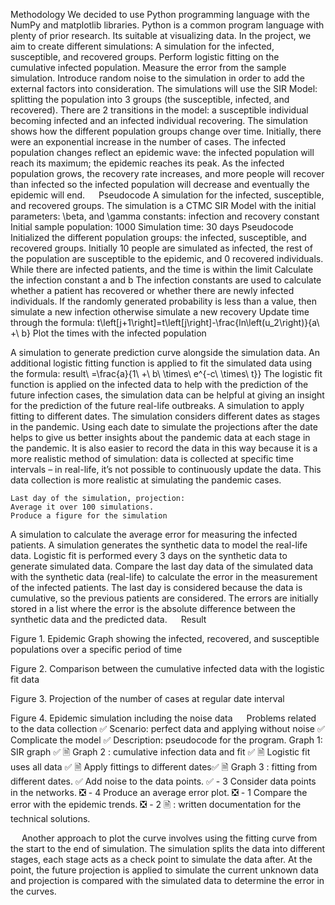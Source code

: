 Methodology
We decided to use Python programming language with the NumPy and matplotlib libraries. Python is a common program language with plenty of prior research. Its suitable at visualizing data.
In the project, we aim to create different simulations:
	A simulation for the infected, susceptible, and recovered groups.
	Perform logistic fitting on the cumulative infected population.
	Measure the error from the sample simulation.
	Introduce random noise to the simulation in order to add the external factors into consideration. 
The simulations will use the SIR Model: splitting the population into 3 groups (the susceptible, infected, and recovered). There are 2 transitions in the model: a susceptible individual becoming infected and an infected individual recovering. 
The simulation shows how the different population groups change over time. Initially, there were an exponential increase in the number of cases. The infected population changes reflect an epidemic wave: the infected population will reach its maximum; the epidemic reaches its peak. As the infected population grows, the recovery rate increases, and more people will recover than infected so the infected population will decrease and eventually the epidemic will end. 
 
Pseudocode
A simulation for the infected, susceptible, and recovered groups.
The simulation is a CTMC SIR Model with the initial parameters:
	\beta, and \gamma constants: infection and recovery constant
	Initial sample population: 1000
	Simulation time: 30 days
Pseudocode
	Initialized the different population groups: the infected, susceptible, and recovered groups. Initially 10 people are simulated as infected, the rest of the population are susceptible to the epidemic, and 0 recovered individuals.
	While there are infected patients, and the time is within the limit
	Calculate the infection constant a and b
	The infection constants are used to calculate whether a patient has recovered or whether there are newly infected individuals. 
	If the randomly generated probability is less than a value, then simulate a new infection otherwise simulate a new recovery
	Update time through the formula: t\left[j+1\right]=t\left[j\right]-\frac{ln\left(u_2\right)}{a\ +\ b}
	Plot the times with the infected population
 
A simulation to generate prediction curve alongside the simulation data.
An additional logistic fitting function is applied to fit the simulated data using the formula:
result\ =\frac{a}{1\ +\ b\ \times\ e^{-c\ \times\ t}}
The logistic fit function is applied on the infected data to help with the prediction of the future infection cases, the simulation data can be helpful at giving an insight for the prediction of the future real-life outbreaks. 
A simulation to apply fitting to different dates.
The simulation considers different dates as stages in the pandemic. Using each date to simulate the projections after the date helps to give us better insights about the pandemic data at each stage in the pandemic. It is also easier to record the data in this way because it is a more realistic method of simulation: data is collected at specific time intervals – in real-life, it’s not possible to continuously update the data. This data collection is more realistic at simulating the pandemic cases. 

	Last day of the simulation, projection:
	Average it over 100 simulations. 
	Produce a figure for the simulation
A simulation to calculate the average error for measuring the infected patients.
	A simulation generates the synthetic data to model the real-life data.
	Logistic fit is performed every 3 days on the synthetic data to generate simulated data.
	Compare the last day data of the simulated data with the synthetic data (real-life) to calculate the error in the measurement of the infected patients. The last day is considered because the data is cumulative, so the previous patients are considered. 
	The errors are initially stored in a list where the error is the absolute difference between the synthetic data and the predicted data. 
 
Result
 
Figure 1. Epidemic Graph showing the infected, recovered, and susceptible populations over a specific period of time

 
Figure 2. Comparison between the cumulative infected data with the logistic fit data
 
Figure 3. Projection of the number of cases at regular date interval
 
Figure 4. Epidemic simulation including the noise data
 
Problems related to the data collection ✅ 
Scenario: perfect data and applying without noise ✅ 
Complicate the model ✅
Description: pseudocode for the program.
Graph 1: SIR graph ✅ 🗎
Graph 2 : cumulative infection data and fit ✅ 🗎
Logistic fit uses all data ✅ 🗎
Apply fittings to different dates✅ 🗎
Graph 3 : fitting from different dates. ✅
Add noise to the data points. ✅ - 3
Consider data points in the networks. ❎ - 4
Produce an average error plot. ❎ - 1
Compare the error with the epidemic trends. ❎ - 2
🗎 : written documentation for the technical solutions. 


 
Another approach to plot the curve involves using the fitting curve from the start to the end of simulation. The simulation splits the data into different stages, each stage acts as a check point to simulate the data after. At the point, the future projection is applied to simulate the current unknown data and projection is compared with the simulated data to determine the error in the curves. 
